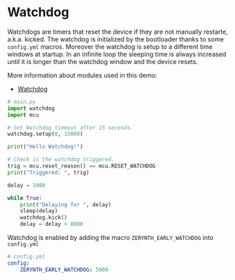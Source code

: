 # Watchdog

Watchdogs are timers that reset the device if they are not manually restarte, a.k.a. kicked.
The watchdog is initialized by the bootloader thanks to some `config.yml` macros.
Moreover the watchdog is setup to a different time windows at startup.
In an infinite loop the sleeping time is always increased until it is longer than the watchdog window and the device resets.


More information about modules used in this demo:

- [Watchdog](../reference/libs/stdlib/watchdog.md)

```python
# main.py
import watchdog
import mcu

# Set Watchdog timeout after 15 seconds.
watchdog.setup(0, 15000)

print("Hello Watchdog!")

# Check is the watchdog triggered.
trig = mcu.reset_reason() == mcu.RESET_WATCHDOG
print("Triggered: ", trig)

delay = 1000

while True:
    print("Delaying for ", delay)
    sleep(delay)
    watchdog.kick()
    delay = delay + 8000
```


Watchdog is enabled by adding the macro `ZERYNTH_EARLY_WATCHDOG` into `config.yml`

```yml
# config.yml
config:
    ZERYNTH_EARLY_WATCHDOG: 5000

```
